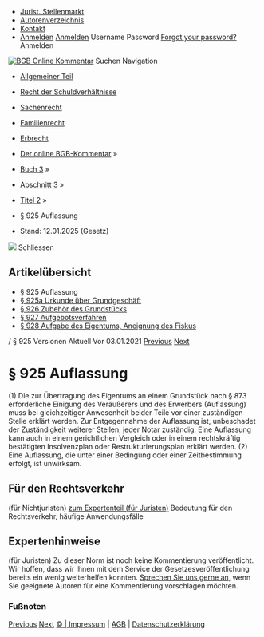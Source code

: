   * [Jurist. Stellenmarkt](https://bgb.kommentar.de/Buch-3/Abschnitt-3/Titel-2/</job-board> "Jurist. Stellenmarkt")
  * [Autorenverzeichnis](https://bgb.kommentar.de/Buch-3/Abschnitt-3/Titel-2/</Autorenverzeichnis> "Autorenverzeichnis")
  * [Kontakt](https://bgb.kommentar.de/Buch-3/Abschnitt-3/Titel-2/</Kontakt>)
  * [Anmelden](https://bgb.kommentar.de/Buch-3/Abschnitt-3/Titel-2/<#login> "show login form") [Anmelden](https://bgb.kommentar.de/Buch-3/Abschnitt-3/Titel-2/<#> "hide login form") Username Password
[Forgot your password?](https://bgb.kommentar.de/Buch-3/Abschnitt-3/Titel-2/</user/forgotpassword>) Anmelden 


[![BGB Online Kommentar](https://bgb.kommentar.de/extension/bgb/design/bgb/images/logo.png)](https://bgb.kommentar.de/Buch-3/Abschnitt-3/Titel-2/</> "BGB Online Kommentar")
Suchen
Navigation
  * [Allgemeiner Teil](https://bgb.kommentar.de/Buch-3/Abschnitt-3/Titel-2/</Buch-1>)
  * [Recht der Schuldverhältnisse](https://bgb.kommentar.de/Buch-3/Abschnitt-3/Titel-2/</Buch-2>)
  * [Sachenrecht](https://bgb.kommentar.de/Buch-3/Abschnitt-3/Titel-2/</Buch-3>)
  * [Familienrecht](https://bgb.kommentar.de/Buch-3/Abschnitt-3/Titel-2/</Buch-4>)
  * [Erbrecht](https://bgb.kommentar.de/Buch-3/Abschnitt-3/Titel-2/</Buch-5>)


  * [Der online BGB-Kommentar](https://bgb.kommentar.de/Buch-3/Abschnitt-3/Titel-2/</>) »
  * [Buch 3](https://bgb.kommentar.de/Buch-3/Abschnitt-3/Titel-2/</Buch-3>) »
  * [Abschnitt 3](https://bgb.kommentar.de/Buch-3/Abschnitt-3/Titel-2/</Buch-3/Abschnitt-3>) »
  * [Titel 2](https://bgb.kommentar.de/Buch-3/Abschnitt-3/Titel-2/</Buch-3/Abschnitt-3/Titel-2>) »
  * § 925 Auflassung 
  * Stand: 12.01.2025 (Gesetz) 


![](https://vg01.met.vgwort.de/na/1c9909529ead4f509072c06d9081a7d5)
Schliessen 
## Artikelübersicht
  * § 925 Auflassung 
  * [ § 925a Urkunde über Grundgeschäft ](https://bgb.kommentar.de/Buch-3/Abschnitt-3/Titel-2/</Buch-3/Abschnitt-3/Titel-2/Urkunde-ueber-Grundgeschaeft>)
  * [ § 926 Zubehör des Grundstücks ](https://bgb.kommentar.de/Buch-3/Abschnitt-3/Titel-2/</Buch-3/Abschnitt-3/Titel-2/Zubehoer-des-Grundstuecks>)
  * [ § 927 Aufgebotsverfahren ](https://bgb.kommentar.de/Buch-3/Abschnitt-3/Titel-2/</Buch-3/Abschnitt-3/Titel-2/Aufgebotsverfahren>)
  * [ § 928 Aufgabe des Eigentums, Aneignung des Fiskus ](https://bgb.kommentar.de/Buch-3/Abschnitt-3/Titel-2/</Buch-3/Abschnitt-3/Titel-2/Aufgabe-des-Eigentums-Aneignung-des-Fiskus>)


/ § 925 
Versionen  Aktuell Vor 03.01.2021
[Previous](https://bgb.kommentar.de/Buch-3/Abschnitt-3/Titel-2/</Buch-3/Abschnitt-3/Titel-1/Unverjaehrbarkeit-nachbarrechtlicher-Ansprueche> "§ 924 Unverjährbarkeit nachbarrechtlicher Ansprüche") [Next](https://bgb.kommentar.de/Buch-3/Abschnitt-3/Titel-2/</Buch-3/Abschnitt-3/Titel-2/Urkunde-ueber-Grundgeschaeft> "§ 925a Urkunde über Grundgeschäft")
# § 925 Auflassung
(1) Die zur Übertragung des Eigentums an einem Grundstück nach § 873 erforderliche Einigung des Veräußerers und des Erwerbers (Auflassung) muss bei gleichzeitiger Anwesenheit beider Teile vor einer zuständigen Stelle erklärt werden. Zur Entgegennahme der Auflassung ist, unbeschadet der Zuständigkeit weiterer Stellen, jeder Notar zuständig. Eine Auflassung kann auch in einem gerichtlichen Vergleich oder in einem rechtskräftig bestätigten Insolvenzplan oder Restrukturierungsplan erklärt werden.
(2) Eine Auflassung, die unter einer Bedingung oder einer Zeitbestimmung erfolgt, ist unwirksam.
## Für den Rechtsverkehr 
(für Nichtjuristen)
[zum Expertenteil (für Juristen)](https://bgb.kommentar.de/Buch-3/Abschnitt-3/Titel-2/<#expertenhinweise>)
Bedeutung für den Rechtsverkehr, häufige Anwendungsfälle
## Expertenhinweise
(für Juristen)
Zu dieser Norm ist noch keine Kommentierung veröffentlicht. Wir hoffen, dass wir Ihnen mit dem Service der Gesetzesveröffentlichung bereits ein wenig weiterhelfen konnten. [Sprechen Sie uns gerne an](https://bgb.kommentar.de/Buch-3/Abschnitt-3/Titel-2/</Kontakt>), wenn Sie geeignete Autoren für eine Kommentierung vorschlagen möchten. 
### Fußnoten
[Previous](https://bgb.kommentar.de/Buch-3/Abschnitt-3/Titel-2/</Buch-3/Abschnitt-3/Titel-1/Unverjaehrbarkeit-nachbarrechtlicher-Ansprueche> "§ 924 Unverjährbarkeit nachbarrechtlicher Ansprüche") [Next](https://bgb.kommentar.de/Buch-3/Abschnitt-3/Titel-2/</Buch-3/Abschnitt-3/Titel-2/Urkunde-ueber-Grundgeschaeft> "§ 925a Urkunde über Grundgeschäft")
[© | Impressum](https://bgb.kommentar.de/Buch-3/Abschnitt-3/Titel-2/</Kontakt>) | [AGB](https://bgb.kommentar.de/Buch-3/Abschnitt-3/Titel-2/</AGB>) | [Datenschutzerklärung](https://bgb.kommentar.de/Buch-3/Abschnitt-3/Titel-2/</Datenschutzerklaerung-fuer-Leser>)

